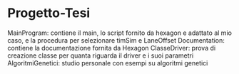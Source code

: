 # Progetto-Tesi
MainProgram: contiene il main, lo script fornito da hexagon e adattato al mio caso, e la procedura per selezionare timSim e LaneOffset
Documentation: contiene la documentazione fornita da Hexagon
ClasseDriver: prova di creazione classe per quanta riguarda il driver e i suoi parametri
AlgoritmiGenetici: studio personale con esempi su algoritmi genetici
